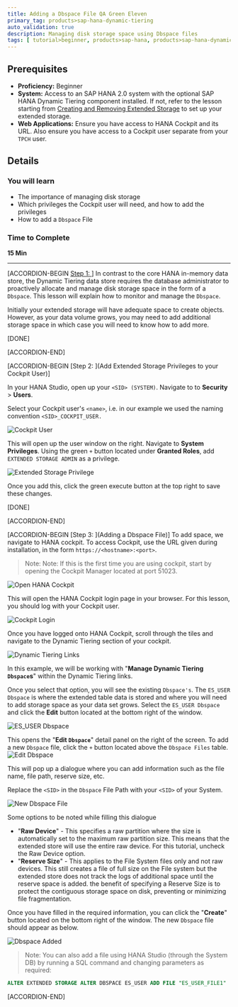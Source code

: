 ```yaml
---
title: Adding a Dbspace File QA Green Eleven
primary_tag: products>sap-hana-dynamic-tiering
auto_validation: true
description: Managing disk storage space using Dbspace files
tags: [ tutorial>beginner, products>sap-hana, products>sap-hana-dynamic-tiering, products>sap-hana-studio, topic>big-data, topic>sql ]
---
```


## Prerequisites
 - **Proficiency:** Beginner
 - **System:** Access to an SAP HANA 2.0 system with the optional SAP HANA Dynamic Tiering component installed. If not, refer to the lesson starting from [Creating and Removing Extended Storage](https://developers.sap.com/group.dt-get-started.html) to set up your extended storage.
 - **Web Applications:** Ensure you have access to HANA Cockpit and its URL. Also ensure you have access to a Cockpit user separate from your `TPCH` user.

## Details
### You will learn
  - The importance of managing disk storage
  - Which privileges the Cockpit user will need, and how to add the privileges
  - How to add a `Dbspace` File

### Time to Complete
 **15 Min**

 ---
[ACCORDION-BEGIN [Step 1: ](Introduction)]
In contrast to the core HANA in-memory data store, the Dynamic Tiering data store requires the database administrator to proactively allocate and manage disk storage space in the form of a `Dbspace`. This lesson will explain how to monitor and manage the `Dbspace`.

Initially your extended storage will have adequate space to create objects. However, as your data volume grows, you may need to add additional storage space in which case you will need to know how to add more.

[DONE]

[ACCORDION-END]

[ACCORDION-BEGIN [Step 2: ](Add Extended Storage Privileges to your Cockpit User)]

In your HANA Studio, open up your `<SID> (SYSTEM)`. Navigate to to **Security** > **Users**.

Select your Cockpit user's `<name>`, i.e. in our example we used the naming convention `<SID>_COCKPIT_USER.`

![Cockpit User](cockpit_user.png)

This will open up the user window on the right. Navigate to **System Privileges**. Using the green `+` button located under **Granted Roles**, add `EXTENDED STORAGE ADMIN` as a privilege.

![Extended Storage Privilege](extended_storage_priv.png)

Once you add this, click the green execute button at the top right to save these changes.

[DONE]

[ACCORDION-END]

[ACCORDION-BEGIN [Step 3: ](Adding a Dbspace File)]
To add space, we navigate to HANA cockpit. To access Cockpit, use the URL given during installation, in the form `https://<hostname>:<port>`.

>Note: Note: If this is the first time you are using cockpit, start by opening the Cockpit Manager located at port 51023.

![Open HANA Cockpit](open-hana-cockpit.PNG)

This will open the HANA Cockpit login page in your browser. For this lesson, you should log with your Cockpit user.

![Cockpit Login](cockpit-login.PNG)

Once you have logged onto HANA Cockpit, scroll through the tiles and navigate to the Dynamic Tiering section of your cockpit.

![Dynamic Tiering Links](dt-links.png)

In this example, we will be working with "**Manage Dynamic Tiering `Dbspace`s**" within the Dynamic Tiering links.

Once you select that option, you will see the existing `Dbspace's`. The `ES_USER Dbspace` is where the extended table data is stored and where you will need to add storage space as your data set grows. Select the `ES_USER Dbspace` and click the **Edit** button located at the bottom right of the window.

![ES_USER Dbspace](es_user.png)

This opens the "**Edit `Dbspace`**" detail panel on the right of the screen. To add a new `Dbspace` file, click the `+` button located above the `Dbspace Files` table.
![Edit Dbspace](edit-dbspace.png)

This will pop up a dialogue where you can add information such as the file name, file path, reserve size, etc.

Replace the `<SID>` in the `Dbspace` File Path with your `<SID>` of your System.

![New Dbspace File](new_db.png)

Some options to be noted while filling this dialogue

- "**Raw Device**" - This specifies a raw partition where the size is automatically set to the maximum raw partition size. This means that the extended store will use the entire raw device. For this tutorial, uncheck the Raw Device option.
- "**Reserve Size**" - This applies to the File System files only and not raw devices. This still creates a file of full size on the File system but the extended store does not track the logs of additional space until the reserve space is added. the benefit of specifying a Reserve Size is to protect the contiguous storage space on disk, preventing or minimizing file fragmentation.

Once you have filled in the required information, you can click the "**Create**" button located on the bottom right of the window. The new `Dbspace` file should appear as below.

![Dbspace Added](dbspace-added.PNG)

> Note: You can also add a file using HANA Studio (through the System DB) by running a SQL command and changing parameters as required:
``` sql
ALTER EXTENDED STORAGE ALTER DBSPACE ES_USER ADD FILE "ES_USER_FILE1" '<SID>ESDB_usr_1.es' SIZE 100 MB RESERVE 25 MB;
```


[ACCORDION-END]
